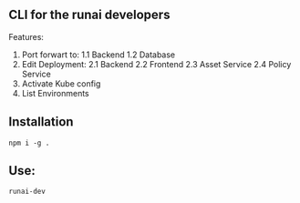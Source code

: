 ## CLI for the runai developers
Features:
1. Port forwart to:
  1.1 Backend
  1.2 Database
2. Edit Deployment:
  2.1 Backend
  2.2 Frontend
  2.3 Asset Service
  2.4 Policy Service
3. Activate Kube config
4. List Environments

## Installation
```
npm i -g .
```

## Use:
```
runai-dev
```
